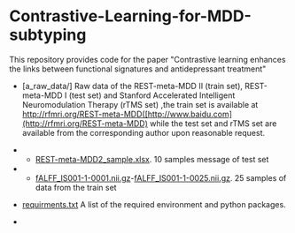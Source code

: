 # Contrastive-Learning-for-MDD-subtyping
This repository provides code for the paper "Contrastive learning enhances the links between functional signatures and antidepressant treatment"

* [a_raw_data/]
Raw data of the REST-meta-MDD II (train set), REST-meta-MDD I (test set) and Stanford Accelerated Intelligent Neuromodulation Therapy (rTMS set)
,the train set is available at http://rfmri.org/REST-meta-MDD([http://www.baidu.com](http://rfmri.org/REST-meta-MDD) while the test set and rTMS set are available from the corresponding author upon reasonable request.
* * [REST-meta-MDD2_sample.xlsx](REST-meta-MDD2_sample.xlsx). 10 samples message of test set
* * [fALFF_IS001-1-0001.nii.gz](fALFF_IS001-1-0001.nii.gz)-[fALFF_IS001-1-0025.nii.gz](fALFF_IS001-1-0025.nii.gz). 25 samples of data from the train set 




* [requirments.txt](requirements.txt) A list of the required environment and python packages.
* 
